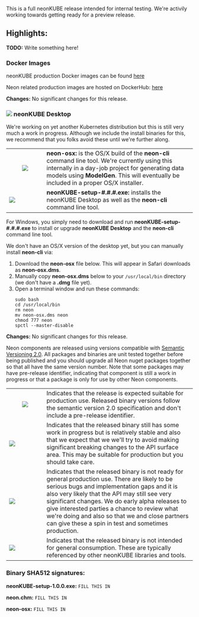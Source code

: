 This is a full neonKUBE release intended for internal testing.  We're activily working towards getting ready for a preview release.

## Highlights:

**TODO:** Write something here!

### Docker Images

neonKUBE production Docker images can be found [here](https://hub.docker.com/orgs/nkubeio/repositories)

Neon related production images are hosted on DockerHub: [here](https://hub.docker.com/orgs/nkubeio/repositories)

**Changes:** No significant changes for this release.

### <img src="https://doc.neonkube.com/media/alpha.png"/> neonKUBE Desktop

We're working on yet another Kubernetes distribution but this is still very much a work in progress.  Although we include the install binaries for this, we recommend that you folks avoid these until we're further along.

<table>
  <tr>
    <td width="85px" align="center"><img src="https://doc.neonkube.com/media/alpha.png"/></td>
    <td><b>neon-osx:</b> is the OS/X build of the <b>neon-cli</b> command line tool.  We're currently using this internally in a day-job project for generating data models using <b>ModelGen</b>.  This will eventually be included in a proper OS/X installer.</td>
  </tr>
  <tr>
    <td><img src="https://doc.neonkube.com/media/alpha.png"/></td>
    <td><b>neonKUBE-setup-#.#.#.exe:</b> installs the neonKUBE Desktop as well as the <b>neon-cli</b> command line tool.</td>
  </tr>
</table>

For Windows, you simply need to download and run **neonKUBE-setup-#.#.#.exe** to install or upgrade **neonKUBE Desktop** and the **neon-cli** command line tool. 

We don't have an OS/X version of the desktop yet, but you can manually install **neon-cli** via:
1. Download the **neon-osx** file below.  This will appear in Safari downloads as **neon-osx.dms**.
2. Manually copy **neon-osx.dms** below to your `/usr/local/bin` directory (we don't have a **.dmg** file yet).
3. Open a terminal window and run these commands:
    ```
    sudo bash
    cd /usr/local/bin
    rm neon
    mv neon-osx.dms neon
    chmod 777 neon
    spctl --master-disable
    ```

**Changes:** No significant changes for this release.

Neon components are released using versions compatible with [Semantic Versioning 2.0](https://semver.org/).  All packages and binaries are unit tested together before being published and you should upgrade all Neon nuget packages together so that all have the same version number.  Note that some packages may have pre-release identifier, indicating that component is still a work in progress or that a package is only for use by other Neon components.

<table>
  <tr>
    <td width="85px" align="center"><img src="https://doc.neonkube.com/media/release.png"/></td>
    <td>Indicates that the release is expected suitable for production use. Released binary versions follow the semantic version 2.0 specification and don't include a pre-release identifier.</td>
  </tr>
  <tr>
    <td><img src="https://doc.neonkube.com/media/preview.png"/></td>
    <td>Indicates that the released binary still has some work in progress but is relatively stable and also that we expect that we we'll try to avoid making significant breaking changes to the API surface area. This may be suitable for production but you should take care.</td>
  </tr>
  <tr>
    <td><img src="https://doc.neonkube.com/media/alpha.png"/></td>
    <td>Indicates that the released binary is not ready for general production use. There are likely to be serious bugs and implementation gaps and it is also very likely that the API may still see very significant changes. We do early alpha releases to give interested parties a chance to review what we're doing and also so that we and close partners can give these a spin in test and sometimes production.</td>
  </tr>
  <tr>
    <td><img src="https://doc.neonkube.com/media/internal.png"/></td>
    <td>Indicates that the released binary is not intended for general consumption. These are typically referenced by other neonKUBE libraries and tools. </td>
  </tr>
</table>

### Binary SHA512 signatures:

**neonKUBE-setup-1.0.0.exe:**
`FILL THIS IN`

**neon.chm:**
`FILL THIS IN`

**neon-osx:**
`FILL THIS IN`